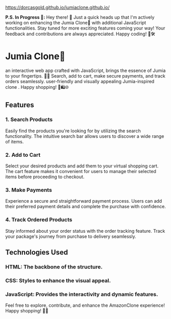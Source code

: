 https://dorcasgold.github.io/jumiaclone.github.io/

**P.S. In Progress 🚧:**
Hey there! 👋 Just a quick heads up that I'm actively working on enhancing the Jumia Clone🚀 with additional JavaScript functionalities. Stay tuned for more exciting features coming your way! Your feedback and contributions are always appreciated. Happy coding! 🌟🛠️

# Jumia Clone🚀

an interactive web app crafted with JavaScript, brings the essence of Jumia to your fingertips. 🛒✨ Search, add to cart, make secure payments, and track orders seamlessly. user-friendly and visually appealing Jumia-inspired clone . Happy shopping! 🚀🛍️🌐

## Features
### 1. Search Products
Easily find the products you're looking for by utilizing the search functionality. The intuitive search bar allows users to discover a wide range of items.

### 2. Add to Cart
Select your desired products and add them to your virtual shopping cart. The cart feature makes it convenient for users to manage their selected items before proceeding to checkout.

### 3. Make Payments
Experience a secure and straightforward payment process. Users can add their preferred payment details and complete the purchase with confidence.

### 4. Track Ordered Products
Stay informed about your order status with the order tracking feature. Track your package's journey from purchase to delivery seamlessly.

## Technologies Used
### HTML: The backbone of the structure.
### CSS: Styles to enhance the visual appeal.
### JavaScript: Provides the interactivity and dynamic features.

Feel free to explore, contribute, and enhance the AmazonClone experience! Happy shopping! 🛒✨
